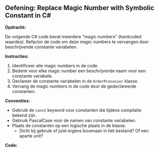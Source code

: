 ﻿## Oefening: Replace Magic Number with Symbolic Constant in C#

**Opdracht:**

De volgende C# code bevat meerdere "magic numbers" (hardcoded waardes). Refactor de code om deze magic numbers te vervangen door beschrijvende constante variabelen.

**Instructies:**

1. Identificeer alle magic numbers in de code.
2. Bedenk voor elke magic number een beschrijvende naam voor een constante variabele.
3. Declareer de constante variabelen in de `OrderProcessor` klasse.
4. Vervang de magic numbers in de code door de gedeclareerde constanten.

**Conventies:**

* Gebruik de `const` keyword voor constanten die tijdens compilatie bekend zijn.
* Gebruik PascalCase voor de namen van constante variabelen.
* Plaats de constanten op een logische plaats in de klasse.
  * Dicht bij gebruik of juist ergens bovenaan in het bestand? Of een aparte unit?


**Code:**